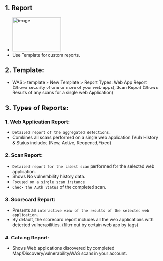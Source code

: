## 1. Report
- <img width="158" height="112" alt="image" src="https://github.com/user-attachments/assets/14ea9070-b4de-4aaf-ab25-0e7894f95ad4" />
- Use Template for custom reports.

## 2. Template:
- WAS > template > New Template > Report Types:
Web App Report (Shows security of one or more of your web apps),
Scan Report (Shows Results of any scans for a single web Application)


## 3. Types of Reports:

### 1. Web Application Report:
- `Detailed report of the aggregated detections.`
- Combines all scans performed on a single web application (Vuln History & Status included (New, Active, Reopened,Fixed)


### 2. Scan Report:
- `Detailed report for the latest scan` performed for the selected web application.
- Shows No vulnerability history data.
- `Focused on a single scan instance`
- `Check the Auth Status` of the completed scan.


### 3. Scorecard Report:
- Presents an `interactive view of the results of the selected web application.`
- By default, the scorecard report includes all the web applications with detected vulnerabilities. (filter out by certain web app by tags)


### 4. Catalog Report:
- Shows Web applications discovered by completed Map/Discovery/vulnerability/WAS scans in your account.